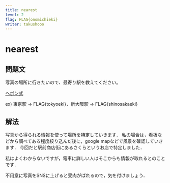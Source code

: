 ```yaml
---
title: nearest
level: 2
flag: FLAG{onomichieki}
writer: takushooo
---
```


# nearest
## 問題文

写真の場所に行きたいので、最寄り駅を教えてください。

[ヘボン式](https://www.ezairyu.mofa.go.jp/passport/hebon.html)

ex) 東京駅 &rarr; FLAG{tokyoeki}，新大阪駅 &rarr; FLAG{shinosakaeki}


## 解法

写真から得られる情報を使って場所を特定していきます．
私の場合は，看板などから調べてある程度絞り込んだ後に，google mapなどで風景を確認していきます．
今回だと駅前商店街にあるさくらというお店で特定しました．

私はよくわからないですが，電車に詳しい人はそこからも情報が取れるとのことです．

不用意に写真をSNSに上げると受肉がばれるので，気を付けましょう．